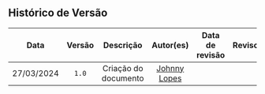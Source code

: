 


## Histórico de Versão
| Data | Versão | Descrição | Autor(es) | Data de revisão | Revisor(es) |
| :-: | :-: | :-: | :-: | :-: | :-: |
| 27/03/2024 | `1.0`  | Criação do documento | [Johnny Lopes](https://github.com/JohnnyLopess) |  | |